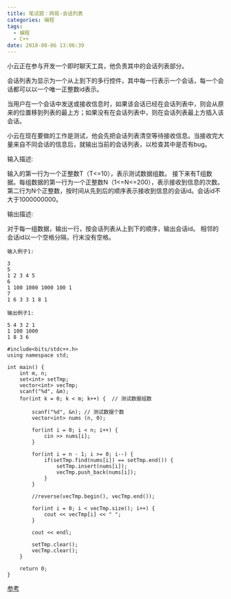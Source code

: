 ```yaml
---
title: 笔试题：网易-会话列表
categories: 编程
tags:
  - 编程
  - C++
date: 2018-08-06 13:06:39
---
```


小云正在参与开发一个即时聊天工具，他负责其中的会话列表部分。

会话列表为显示为一个从上到下的多行控件，其中每一行表示一个会话，每一个会话都可以以一个唯一正整数id表示。

当用户在一个会话中发送或接收信息时，如果该会话已经在会话列表中，则会从原来的位置移到列表的最上方；如果没有在会话列表中，则在会话列表最上方插入该会话。

小云在现在要做的工作是测试，他会先把会话列表清空等待接收信息。当接收完大量来自不同会话的信息后，就输出当前的会话列表，以检查其中是否有bug。 

输入描述:

输入的第一行为一个正整数T（T<=10），表示测试数据组数。
接下来有T组数据。每组数据的第一行为一个正整数N（1<=N<=200），表示接收到信息的次数。第二行为N个正整数，按时间从先到后的顺序表示接收到信息的会话id。会话id不大于1000000000。

输出描述:

对于每一组数据，输出一行，按会话列表从上到下的顺序，输出会话id。
相邻的会话id以一个空格分隔，行末没有空格。

```
输入例子1:

3
5
1 2 3 4 5
6
1 100 1000 1000 100 1
7
1 6 3 3 1 8 1

输出例子1:

5 4 3 2 1
1 100 1000
1 8 3 6
```

```
#include<bits/stdc++.h>
using namespace std;

int main() {
    int m, n;
    set<int> setTmp;
    vector<int> vecTmp;
    scanf("%d", &m);
    for(int k = 0; k < m; k++) {  // 测试数据组数
        
        scanf("%d", &n); // 测试数据个数
        vector<int> nums (n, 0);
        
        for(int i = 0; i < n; i++) {
            cin >> nums[i];
        }
        
        for(int i = n - 1; i >= 0; i--) {
            if(setTmp.find(nums[i]) == setTmp.end()) {
                setTmp.insert(nums[i]);
                vecTmp.push_back(nums[i]);
            }
        }
        
        //reverse(vecTmp.begin(), vecTmp.end());
        
        for(int i = 0; i < vecTmp.size(); i++) {
            cout << vecTmp[i] << " ";
        }
        
        cout << endl;
        
        setTmp.clear();
        vecTmp.clear();
    }
    
    return 0;
}
```

[参考](https://www.nowcoder.com/question/next?pid=11647029&qid=117506&tid=17285814)

